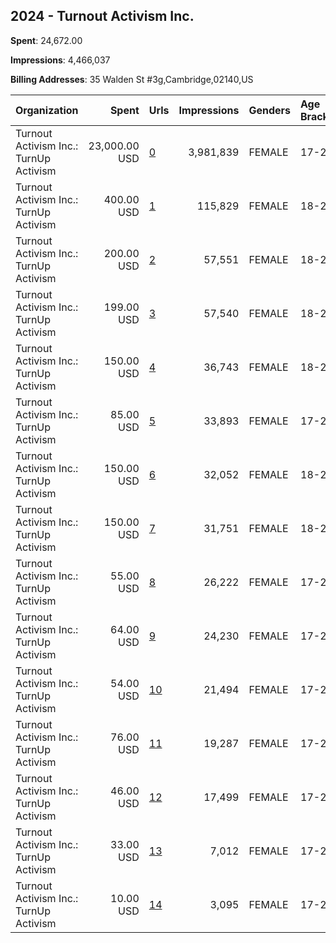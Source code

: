 ## 2024 - Turnout Activism Inc. 
**Spent**: 24,672.00

**Impressions**: 4,466,037

**Billing Addresses**: 35 Walden St #3g,Cambridge,02140,US

|Organization|Spent|Urls|Impressions|Genders|Age Brackets|Country Codes|
|:---|---:|:---|---:|:---|:---|:---|
|Turnout Activism Inc.: TurnUp Activism|23,000.00 USD|[0](https://www.snap.com/political-ads/asset/30ab7156b0f2f29de6b360b1a89e5f0df9a2aa6a6f43a87bdf6c55e8a1726acc?mediaType=mp4)|3,981,839|FEMALE|17-29|united states|
|Turnout Activism Inc.: TurnUp Activism|400.00 USD|[1](https://www.snap.com/political-ads/asset/7ce73a68e500544e68034cc687a640ef0ffc48980eb169712a52984ae6f35369?mediaType=mp4)|115,829|FEMALE|18-29|united states|
|Turnout Activism Inc.: TurnUp Activism|200.00 USD|[2](https://www.snap.com/political-ads/asset/a5abc8e81ded7e99714600aeb889875184338400df2bfb744376fc4696f791bf?mediaType=mp4)|57,551|FEMALE|18-29|united states|
|Turnout Activism Inc.: TurnUp Activism|199.00 USD|[3](https://www.snap.com/political-ads/asset/285ab515bbca9d40188172449b890ee435285679998466578cc2950fae91b868?mediaType=mp4)|57,540|FEMALE|18-29|united states|
|Turnout Activism Inc.: TurnUp Activism|150.00 USD|[4](https://www.snap.com/political-ads/asset/a61e203f3f4e1284f72babb81a7ffd59c0d473fa608536f8bb49543079dcec60?mediaType=mp4)|36,743|FEMALE|18-29|united states|
|Turnout Activism Inc.: TurnUp Activism|85.00 USD|[5](https://www.snap.com/political-ads/asset/59300faf762387e5e43ceea65f0b1d6b1d060ebcba3761d6828a6738e42131da?mediaType=mp4)|33,893|FEMALE|17-29|united states|
|Turnout Activism Inc.: TurnUp Activism|150.00 USD|[6](https://www.snap.com/political-ads/asset/c2b7c90f0b738982915410b70efc73bf9f88fca13e9da502582b18c3fb8b5a63?mediaType=mp4)|32,052|FEMALE|18-29|united states|
|Turnout Activism Inc.: TurnUp Activism|150.00 USD|[7](https://www.snap.com/political-ads/asset/ad02014963f93db3aa1bb7a841e0321281ce60385efb1df1267183fa45184171?mediaType=mp4)|31,751|FEMALE|18-29|united states|
|Turnout Activism Inc.: TurnUp Activism|55.00 USD|[8](https://www.snap.com/political-ads/asset/59300faf762387e5e43ceea65f0b1d6b1d060ebcba3761d6828a6738e42131da?mediaType=mp4)|26,222|FEMALE|17-29|united states|
|Turnout Activism Inc.: TurnUp Activism|64.00 USD|[9](https://www.snap.com/political-ads/asset/59300faf762387e5e43ceea65f0b1d6b1d060ebcba3761d6828a6738e42131da?mediaType=mp4)|24,230|FEMALE|17-29|united states|
|Turnout Activism Inc.: TurnUp Activism|54.00 USD|[10](https://www.snap.com/political-ads/asset/59300faf762387e5e43ceea65f0b1d6b1d060ebcba3761d6828a6738e42131da?mediaType=mp4)|21,494|FEMALE|17-29|united states|
|Turnout Activism Inc.: TurnUp Activism|76.00 USD|[11](https://www.snap.com/political-ads/asset/59300faf762387e5e43ceea65f0b1d6b1d060ebcba3761d6828a6738e42131da?mediaType=mp4)|19,287|FEMALE|17-29|united states|
|Turnout Activism Inc.: TurnUp Activism|46.00 USD|[12](https://www.snap.com/political-ads/asset/59300faf762387e5e43ceea65f0b1d6b1d060ebcba3761d6828a6738e42131da?mediaType=mp4)|17,499|FEMALE|17-29|united states|
|Turnout Activism Inc.: TurnUp Activism|33.00 USD|[13](https://www.snap.com/political-ads/asset/59300faf762387e5e43ceea65f0b1d6b1d060ebcba3761d6828a6738e42131da?mediaType=mp4)|7,012|FEMALE|17-29|united states|
|Turnout Activism Inc.: TurnUp Activism|10.00 USD|[14](https://www.snap.com/political-ads/asset/59300faf762387e5e43ceea65f0b1d6b1d060ebcba3761d6828a6738e42131da?mediaType=mp4)|3,095|FEMALE|17-29|united states|
